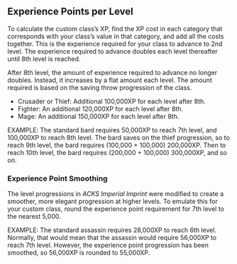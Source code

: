 ## Experience Points per Level

To calculate the custom class’s XP, find the XP cost in each category that corresponds with your class’s value in that category, and add all the costs together. This is the experience required for your class to advance to 2nd level. The experience required to advance doubles each level thereafter until 8th level is reached.

After 8th level, the amount of experience required to advance no longer doubles. Instead, it increases by a flat amount each level. The amount required is based on the saving throw progression of the class.

* Crusader or Thief: Additional 100,000XP for each level after 8th.
* Fighter: An additional 120,000XP for each level after 8th.
* Mage: An additional 150,000XP for each level after 8th.

EXAMPLE: The standard bard requires 50,000XP to reach 7th level, and 100,000XP to reach 8th level. The bard saves on the thief progression, so to reach 9th level, the bard requires (100,000 + 100,000) 200,000XP. Then to reach 10th level, the bard requires (200,000 + 100,000) 300,000XP, and so on.

### Experience Point Smoothing

The level progressions in *ACKS Imperial Imprint* were modified to create a smoother, more elegant progression at higher levels. To emulate this for your custom class, round the experience point requirement for 7th level to the nearest 5,000.

EXAMPLE: The standard assassin requires 28,000XP to reach 6th level. Normally, that would mean that the assassin would require 56,000XP to reach 7th level. However, the experience point progression has been smoothed, so 56,000XP is rounded to 55,000XP.
